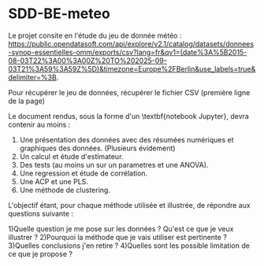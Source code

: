 # SDD-BE-meteo

Le projet consite en l'étude du jeu de donnée météo : https://public.opendatasoft.com/api/explore/v2.1/catalog/datasets/donnees-synop-essentielles-omm/exports/csv?lang=fr&qv1=(date%3A%5B2015-08-03T22%3A00%3A00Z%20TO%202025-09-03T21%3A59%3A59Z%5D)&timezone=Europe%2FBerlin&use_labels=true&delimiter=%3B.

Pour récupérer le jeu de données, récupérer le fichier CSV (première ligne de la page)

Le document rendus, sous la forme d'un \textbf{notebook Jupyter}, devra contenir au moins :

1) Une présentation des données avec des résumées numériques et graphiques des données. (Plusieurs évidement)
2) Un calcul et étude d'estimateur.
3) Des tests (au moins un sur un parametres et une ANOVA).
4) Une regression et étude de corrélation.
5) Une ACP et une PLS.
6) Une méthode de clustering.

L'objectif étant, pour chaque méthode utilisée et illustrée, de répondre aux questions suivante :

1)Quelle question je me pose sur les données ? Qu'est ce que je veux illustrer ? 
2)Pourquoi la méthode que je vais utiliser est pertinente ? 
3)Quelles conclusions j'en retire ? 
4)Quelles sont les possible limitation de ce que je propose ? 